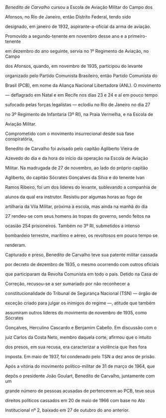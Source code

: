 

*Benedito de Carvalho* cursou a Escola de Aviação Militar do Campo dos

Afonsos, no Rio de Janeiro, então Distrito Federal, tendo sido

designado, em janeiro de 1932, aspirante-a-oficial da arma de aviação.

Promovido a segundo-tenente em novembro desse ano e a primeiro-tenente

em dezembro do ano seguinte, servia no 1º Regimento de Aviação, no Campo

dos Afonsos, quando, em novembro de 1935, participou do levante

organizado pelo Partido Comunista Brasileiro, então Partido Comunista do

Brasil (PCB), em nome da Aliança Nacional Libertadora (ANL). O movimento

— deflagrado em Natal e em Recife nos dias 23 e 24 e aí em pouco tempo

sufocado pelas forças legalistas — eclodiu no Rio de Janeiro no dia 27

no 3º Regimento de Infantaria (3º RI), na Praia Vermelha, e na Escola de

Aviação Militar.



Comprometido com o movimento insurrecional desde sua fase conspiratória,

Benedito de Carvalho foi avisado pelo capitão Agliberto Vieira de

Azevedo do dia e da hora do início da operação na Escola de Aviação

Militar. Na madrugada de 27 de novembro, ao lado do próprio capitão

Agliberto, do capitão Sócrates Gonçalves da Silva e do tenente Ivan

Ramos Ribeiro, foi um dos líderes do levante, sublevando a companhia de

alunos da qual era instrutor. Resistiu por algumas horas ao fogo de

artilharia da Vila Militar, próxima à escola, mas ainda na manhã do dia

27 rendeu-se com seus homens às tropas do governo, sendo feitos na

ocasião 254 prisioneiros. Também no 3º RI, submetidos a intenso

bombardeio terrestre, marítimo e aéreo, os revoltosos em pouco tempo se

renderam.



Capturado e preso, Benedito de Carvalho teve sua patente militar cassada

por decreto de dezembro de 1935, o mesmo ocorrendo com outros oficiais

que participaram da Revolta Comunista em todo o país. Detido na Casa de

Correção, recusou-se a ser sumariado por não reconhecer a

constitucionalidade do Tribunal de Segurança Nacional (TSN) — órgão de

exceção criado para julgar os inimigos do regime —, atitude que também

assumiram outros líderes do movimento de novembro de 1935, como Sócrates

Gonçalves, Herculino Cascardo e Benjamim Cabello. Em discussão com o

juiz Carlos da Costa Neto, membro daquela corte, afirmou que o intuito

dos presos, em sua recusa, era caracterizar a violência que lhes fora

imposta. Em maio de 1937, foi condenado pelo TSN a dez anos de prisão.



Após a vitória do movimento político-militar de 31 de março de 1964, que

depôs o presidente João Goulart, Benedito de Carvalho, juntamente com um

grande número de pessoas acusadas de pertencerem ao PCB, teve seus

direitos políticos cassados em 20 de maio de 1966 com base no Ato

Institucional nº 2, baixado em 27 de outubro do ano anterior.



